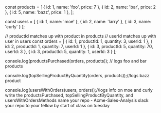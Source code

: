 const products = [
{
id: 1,
name: 'foo',
price: 7
},
{
id: 2,
name: 'bar',
price: 2
},
{
id: 5,
name: 'bazz',
price: 1
},
];

const users = [
{
id: 1,
name: 'moe'
},
{
id: 2,
name: 'larry'
},
{
id: 3,
name: 'curly'
}
];

// productId matches up with product in products
// userId matches up with user in users
const orders = [
{
id: 1,
productId: 1,
quantity: 3,
userId: 1
},
{
id: 2,
productId: 1,
quantity: 7,
userId: 1
},
{
id: 3,
productId: 5,
quantity: 70,
userId: 3
},
{
id: 3,
productId: 5,
quantity: 1,
userId: 3
}
];

console.log(productsPurchased(orders, products)); // logs foo and bar products

console.log(topSellingProductByQuantity(orders, products));//logs bazz product

console.log(usersWithOrders(users, orders));//logs info on moe and curly
write the productsPurchased, topSellingProductByQuantity, and usersWithOrdersMethods
name your repo - Acme-Sales-Analysis
slack your repo to your fellow by start of class on tuesday
